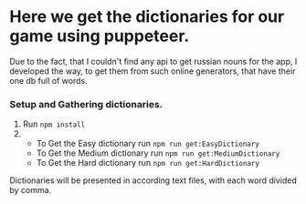 # Here we get the dictionaries for our game using puppeteer.

Due to the fact, that I couldn't find any api to get russian nouns for the app, I developed the way, to get them from such online generators, that have their one db full of words.

### Setup and Gathering dictionaries.

1. Run `npm install`
2. - To Get the Easy dictionary run `npm run get:EasyDictionary`
   - To Get the Medium dictionary run `npm run get:MediumDictionary`
   - To Get the Hard dictionary run `npm run get:HardDictionary`

Dictionaries will be presented in according text files, with each word divided by comma.
